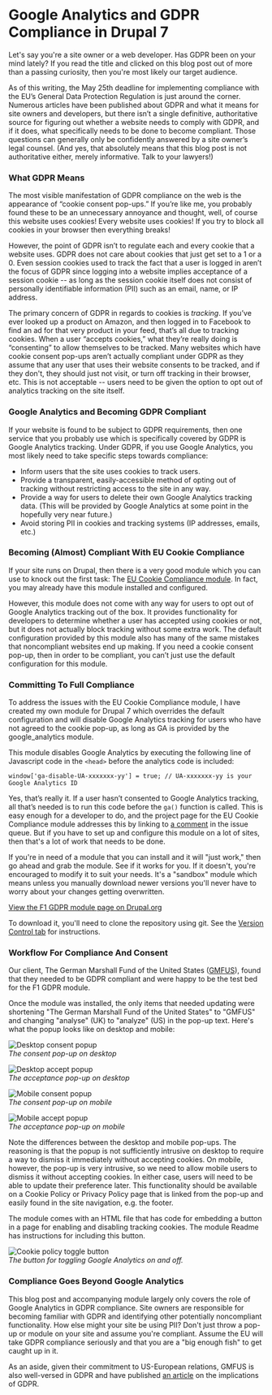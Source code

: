 # Google Analytics and GDPR Compliance in Drupal 7

Let's say you're a site owner or a web developer. Has GDPR been on your mind lately? If you read the title and clicked on this blog post out of more than a passing curiosity, then you're most likely our target audience.

As of this writing, the May 25th deadline for implementing compliance with the EU’s General Data Protection Regulation is just around the corner. Numerous articles have been published about GDPR and what it means for site owners and developers, but there isn’t a single definitive, authoritative source for figuring out whether a website needs to comply with GDPR, and if it does, what specifically needs to be done to become compliant. Those questions can generally only be confidently answered by a site owner’s legal counsel. (And yes, that absolutely means that this blog post is not authoritative either, merely informative. Talk to your lawyers!)

### What GDPR Means

The most visible manifestation of GDPR compliance on the web is the appearance of “cookie consent pop-ups.” If you’re like me, you probably found these to be an unnecessary annoyance and thought, well, of course this website uses cookies! Every website uses cookies! If you try to block all cookies in your browser then everything breaks!

However, the point of GDPR isn’t to regulate each and every cookie that a website uses. GDPR does not care about cookies that just get set to a 1 or a 0. Even session cookies used to track the fact that a user is logged in aren’t the focus of GDPR since logging into a website implies acceptance of a session cookie -- as long as the session cookie itself does not consist of personally identifiable information (PII) such as an email, name, or IP address.

The primary concern of GDPR in regards to cookies is *tracking*. If you’ve ever looked up a product on Amazon, and then logged in to Facebook to find an ad for that very product in your feed, that’s all due to tracking cookies. When a user “accepts cookies,” what they’re really doing is “consenting” to allow themselves to be tracked. Many websites which have cookie consent pop-ups aren’t actually compliant under GDPR as they assume that any user that uses their website consents to be tracked, and if they don't, they should just not visit, or turn off tracking in their browser, etc. This is not acceptable -- users need to be given the option to opt out of analytics tracking on the site itself.

### Google Analytics and Becoming GDPR Compliant

If your website is found to be subject to GDPR requirements, then one service that you probably use which is specifically covered by GDPR is Google Analytics tracking. Under GDPR, if you use Google Analytics, you most likely need to take specific steps towards compliance:

* Inform users that the site uses cookies to track users.
* Provide a transparent, easily-accessible method of opting out of tracking without restricting access to the site in any way.
* Provide a way for users to delete their own Google Analytics tracking data. (This will be provided by Google Analytics at some point in the hopefully very near future.)
* Avoid storing PII in cookies and tracking systems (IP addresses, emails, etc.)

### Becoming (Almost) Compliant With EU Cookie Compliance

If your site runs on Drupal, then there is a very good module which you can use to knock out the first task: The [EU Cookie Compliance module](https://www.drupal.org/project/eu_cookie_compliance). In fact, you may already have this module installed and configured.

However, this module does not come with any way for users to opt out of Google Analytics tracking out of the box. It provides functionality for developers to determine whether a user has accepted using cookies or not, but it does not actually block tracking without some extra work. The default configuration provided by this module also has many of the same mistakes that noncompliant websites end up making. If you need a cookie consent pop-up, then in order to be compliant, you can’t just use the default configuration for this module.

### Committing To Full Compliance

To address the issues with the EU Cookie Compliance module, I have created my own module for Drupal 7 which overrides the default configuration and will disable Google Analytics tracking for users who have not agreed to the cookie pop-up, as long as GA is provided by the google_analytics module.

This module disables Google Analytics by executing the following line of Javascript code in the `<head>` before the analytics code is included:

```
window['ga-disable-UA-xxxxxxx-yy'] = true; // UA-xxxxxxx-yy is your Google Analytics ID
```

Yes, that’s really it. If a user hasn’t consented to Google Analytics tracking, all that’s needed is to run this code before the `ga()` function is called. This is easy enough for a developer to do, and the project page for the EU Cookie Compliance module addresses this by linking to [a comment](http://drupal.org/node/1648286#comment-6145800) in the issue queue. But if you have to set up and configure this module on a lot of sites, then that's a lot of work that needs to be done.

If you're in need of a module that you can install and it will "just work," then go ahead and grab the module. See if it works for you. If it doesn't, you're encouraged to modify it to suit your needs. It's a "sandbox" module which means unless you manually download newer versions you'll never have to worry about your changes getting overwritten.

[View the F1 GDPR module page on Drupal.org](https://www.drupal.org/sandbox/caesius/2973123)

To download it, you'll need to clone the repository using git. See the [Version Control tab](https://www.drupal.org/project/2973123/git-instructions) for instructions.

### Workflow For Compliance And Consent

Our client, The German Marshall Fund of the United States ([GMFUS](http://gmfus.org/)), found that they needed to be GDPR compliant and were happy to be the test bed for the F1 GDPR module.

Once the module was installed, the only items that needed updating were shortening "The German Marshall Fund of the United States" to "GMFUS" and changing "analyse" (UK) to "analyze" (US) in the pop-up text. Here's what the popup looks like on desktop and mobile:

![Desktop consent popup](https://raw.githubusercontent.com/abielefeldt/gdpr-blogpost/master/desktop-initial.png)  
*The consent pop-up on desktop*

![Desktop accept popup](https://raw.githubusercontent.com/abielefeldt/gdpr-blogpost/master/desktop-accept.png)  
*The acceptance pop-up on desktop*

![Mobile consent popup](https://raw.githubusercontent.com/abielefeldt/gdpr-blogpost/master/mobile-initial.png)  
*The consent pop-up on mobile*

![Mobile accept popup](https://raw.githubusercontent.com/abielefeldt/gdpr-blogpost/master/mobile-accept.png)  
*The acceptance pop-up on mobile*

Note the differences between the desktop and mobile pop-ups. The reasoning is that the popup is not sufficiently intrusive on desktop to require a way to dismiss it immediately without accepting cookies. On mobile, however, the pop-up is very intrusive, so we need to allow mobile users to dismiss it without accepting cookies. In either case, users will need to be able to update their preference later. This functionality should be available on a Cookie Policy or Privacy Policy page that is linked from the pop-up and easily found in the site navigation, e.g. the footer.

The module comes with an HTML file that has code for embedding a button in a page for enabling and disabling tracking cookies. The module Readme has instructions for including this button.

![Cookie policy toggle button](https://raw.githubusercontent.com/abielefeldt/gdpr-blogpost/master/cookie-policy.png)  
*The button for toggling Google Analytics on and off.*

### Compliance Goes Beyond Google Analytics

This blog post and accompanying module largely only covers the role of Google Analytics in GDPR compliance. Site owners are responsible for becoming familiar with GDPR and identifying other potentially noncompliant functionality. How else might your site be using PII? Don't just throw a pop-up or module on your site and assume you're compliant. Assume the EU will take GDPR compliance seriously and that you are a "big enough fish" to get caught up in it.

As an aside, given their commitment to US-European relations, GMFUS is also well-versed in GDPR and have published [an article](http://www.gmfus.org/blog/2018/05/11/how-gdpr-could-affect-transatlantic-relationship) on the implications of GDPR.

